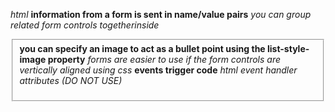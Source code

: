 *html*
**information from a form is sent in name/value pairs**
*you can group related form controls togetherinside <fieldset>*
**you can specify an image to act as a bullet point using the list-style-image property**
*forms are easier to use if the form controls are vertically aligned using css*
**events trigger code**
*html event handler attributes (DO NOT USE)*
